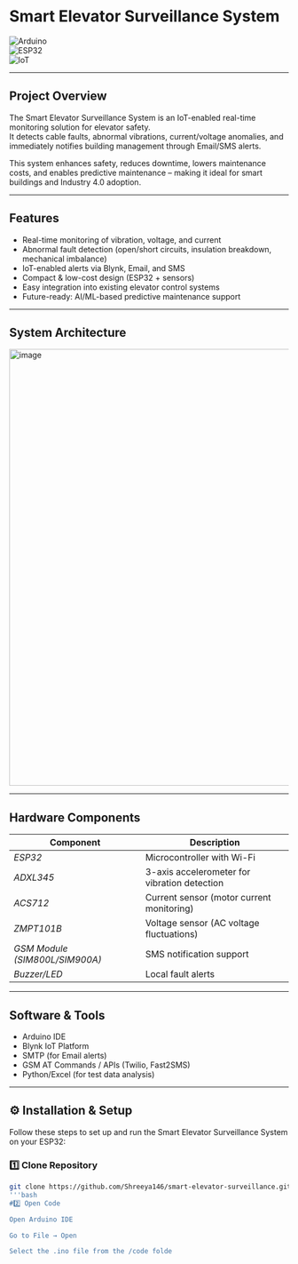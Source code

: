 #  Smart Elevator Surveillance System  

![Arduino](https://img.shields.io/badge/Arduino-IDE-blue)  
![ESP32](https://img.shields.io/badge/ESP32-Microcontroller-orange)  
![IoT](https://img.shields.io/badge/IoT-Smart%20System-green)  
  

---

##  Project Overview  
The Smart Elevator Surveillance System is an IoT-enabled real-time monitoring solution for elevator safety.  
It detects cable faults, abnormal vibrations, current/voltage anomalies, and immediately notifies building management through Email/SMS alerts.  

This system enhances safety, reduces downtime, lowers maintenance costs, and enables predictive maintenance – making it ideal for smart buildings and Industry 4.0 adoption.  

---

##  Features  
-  Real-time monitoring of vibration, voltage, and current  
- Abnormal fault detection (open/short circuits, insulation breakdown, mechanical imbalance)  
- IoT-enabled alerts via Blynk, Email, and SMS  
- Compact & low-cost design (ESP32 + sensors)  
- Easy integration into existing elevator control systems  
- Future-ready: AI/ML-based predictive maintenance support  

---

## System Architecture  

<img width="1438" height="786" alt="image" src="https://github.com/user-attachments/assets/7b8d5a63-cdf5-49dc-b21b-53e52a272db7" />

---

## Hardware Components  
| Component | Description |  
|-----------|-------------|  
| *ESP32* | Microcontroller with Wi-Fi |  
| *ADXL345* | 3-axis accelerometer for vibration detection |  
| *ACS712* | Current sensor (motor current monitoring) |  
| *ZMPT101B* | Voltage sensor (AC voltage fluctuations) |  
| *GSM Module (SIM800L/SIM900A)* | SMS notification support |  
| *Buzzer/LED* | Local fault alerts |  

---

##  Software & Tools  
- Arduino IDE  
- Blynk IoT Platform  
- SMTP (for Email alerts)  
- GSM AT Commands / APIs (Twilio, Fast2SMS)  
- Python/Excel (for test data analysis)  

---

## ⚙️ Installation & Setup

Follow these steps to set up and run the Smart Elevator Surveillance System on your ESP32:

### 1️⃣ Clone Repository
```bash
git clone https://github.com/Shreeya146/smart-elevator-surveillance.git
'''bash
#2️⃣ Open Code

Open Arduino IDE

Go to File → Open

Select the .ino file from the /code folde
